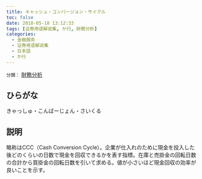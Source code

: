 ```yaml
---
title: キャッシュ・コンバージョン・サイクル
toc: false
date: 2018-05-18 13:12:33
tags: [证券用语解说集, か行, 財務分析]
categories:
  - 金融服务
  - 证券用语解说集
  - 日本語
  - か行
---
```


`分類：` [財務分析](/tags/財務分析/)

## ひらがな

きゃっしゅ・こんばーじょん・さいくる

## 説明

略称はCCC（Cash Conversion Cycle）。企業が仕入れのために現金を投入した後どのくらいの日数で現金を回収できるかを表す指標。在庫と売掛金の回転日数の合計から買掛金の回転日数を引いて求める。値が小さいほど現金回収の効率が良いことを示す。
